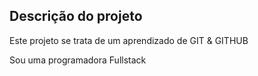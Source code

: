 <h2>Descrição do projeto</h2>

<p>Este projeto se trata de um aprendizado de GIT & GITHUB</p>
 <span>Sou uma programadora Fullstack</span>
